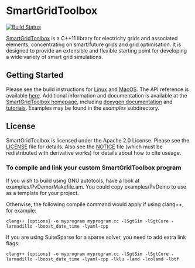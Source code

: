 # SmartGridToolbox

[![Build Status](https://travis-ci.org/NICTA/SmartGridToolbox.svg?branch=master)](https://travis-ci.org/NICTA/SmartGridToolbox)

[SmartGridToolbox](http://nicta.github.io/SmartGridToolbox) is a C++11 library for electricity grids and associated elements, concentrating on smart/future grids and grid optimisation. It is designed to provide an extensible and flexible starting point for developing a wide variety of smart grid simulations.

## Getting Started

Please see the build instructions for [Linux](http://nicta.github.io/SmartGridToolbox/install_linux.pdf) and [MacOS](http://nicta.github.io/SmartGridToolbox/install_macos.pdf). The API reference is available [here](http://nicta.github.io/SmartGridToolbox/doxygen-doc/html/index.html). Additional information and documentation is available at the [SmartGridToolbox homepage](http://nicta.github.io/SmartGridToolbox), including [doxygen documentation](http://nicta.github.io/SmartGridToolbox/doxygen_docs/index.html) and [tutorials](http://nicta.github.io/SmartGridToolbox/#tutorials). Examples may be found in the *examples* subdirectory.

## License

SmartGridToolbox is licensed under the Apache 2.0 License. Please see the [LICENSE](https://github.com/NICTA/SmartGridToolbox/blob/master/LICENSE) file for details. Also see the [NOTICE](https://github.com/NICTA/SmartGridToolbox/blob/master/NOTICE) file (which must be redistributed with derivative works) for details about how to cite useage.

### To compile and link your custom SmartGridToolbox program

If you wish to build using GNU autotools, have a look at examples/PvDemo/Makefile.am. You could copy examples/PvDemo to use as a template for your project.

Otherwise, the following compile command would apply if using clang++, for example:

```
clang++ {options} -o myprogram myprogram.cc -lSgtSim -lSgtCore -larmadillo -lboost_date_time -lyaml-cpp
```

If you are using SuiteSparse for a sparse solver, you need to add extra link
flags:

```
clang++ {options} -o myprogram myprogram.cc -lSgtSim -lSgtCore -larmadillo -lboost_date_time -lyaml-cpp -lklu -lamd -lcolamd -lbtf
```
